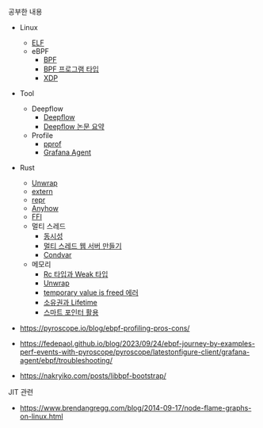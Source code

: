 

공부한 내용
- Linux
  - [ELF](https://github.com/rlaisqls/TIL/blob/main/OS/linux/ELF.md)
  - eBPF
    - [BPF](https://github.com/rlaisqls/TIL/blob/main/OS/linux/BPF/BPF.md)
    - [BPF 프로그램 타입](https://github.com/rlaisqls/TIL/blob/main/OS/linux/BPF/BPF%E2%80%85%ED%94%84%EB%A1%9C%EA%B7%B8%EB%9E%A8%E2%80%85%ED%83%80%EC%9E%85.md)
    - [XDP](https://github.com/rlaisqls/TIL/blob/main/OS/linux/BPF/XDP.md)
- Tool
  - Deepflow
    - [Deepflow](https://github.com/rlaisqls/TIL/blob/main/DevOps/Monitoring/DeepFlow.md)
    - [Deepflow 논문 요약](https://github.com/rlaisqls/TIL/blob/main/DevOps/Monitoring/DeepFlow%E2%80%85%EB%85%BC%EB%AC%B8%E2%80%85%EC%9A%94%EC%95%BD.md)
  - Profile
    - [pprof](https://github.com/rlaisqls/TIL/blob/main/%EC%96%B8%EC%96%B4/Go/pprof.md)
    - [Grafana Agent](https://github.com/rlaisqls/TIL/blob/main/DevOps/Monitoring/grafana/Granafa%E2%80%85agent.md)
- Rust
  - [Unwrap](https://github.com/rlaisqls/TIL/blob/main/%EC%BD%94%EB%93%9C/%EC%96%B8%EC%96%B4/Rust/%EB%A9%94%EB%AA%A8%EB%A6%AC%20%EC%B0%B8%EC%A1%B0/Unwrap.md)
  - [extern](https://github.com/rlaisqls/TIL/blob/main/%EC%BD%94%EB%93%9C/%EC%96%B8%EC%96%B4/Rust/extern.md)
  - [repr](https://github.com/rlaisqls/TIL/blob/main/%EC%BD%94%EB%93%9C/%EC%96%B8%EC%96%B4/Rust/repr.md)
  - [Anyhow](https://github.com/rlaisqls/TIL/blob/main/%EC%BD%94%EB%93%9C/%EC%96%B8%EC%96%B4/Rust/%EC%98%88%EC%99%B8%EC%B2%98%EB%A6%AC/Anyhow.md)
  - [FFI](https://github.com/rlaisqls/TIL/blob/main/%EC%96%B8%EC%96%B4/Rust/ffi/FFI.md)
  - 멀티 스레드
    - [동시성](https://github.com/rlaisqls/TIL/blob/main/%EC%96%B8%EC%96%B4/Rust/%EC%8A%A4%EB%A0%88%EB%93%9C/%EB%8F%99%EC%8B%9C%EC%84%B1.md)
    - [멀티 스레드 웹 서버 만들기](https://github.com/rlaisqls/TIL/blob/main/%EC%96%B8%EC%96%B4/Rust/%EC%8A%A4%EB%A0%88%EB%93%9C/%EB%A9%80%ED%8B%B0%E2%80%85%EC%8A%A4%EB%A0%88%EB%93%9C%E2%80%85%EC%9B%B9%E2%80%85%EC%84%9C%EB%B2%84%E2%80%85%EB%A7%8C%EB%93%A4%EA%B8%B0.md)
    - [Condvar](https://github.com/rlaisqls/TIL/blob/main/%EC%96%B8%EC%96%B4/Rust/%EC%8A%A4%EB%A0%88%EB%93%9C/Condvar.md)
  - 메모리
    - [Rc 타입과 Weak 타입](https://github.com/rlaisqls/TIL/blob/main/%EC%96%B8%EC%96%B4/Rust/%EB%A9%94%EB%AA%A8%EB%A6%AC%20%EC%B0%B8%EC%A1%B0/Rc%E2%80%85%ED%83%80%EC%9E%85%EA%B3%BC%E2%80%85Weak%E2%80%85%ED%83%80%EC%9E%85.md)
    - [Unwrap](https://github.com/rlaisqls/TIL/blob/main/%EC%96%B8%EC%96%B4/Rust/%EB%A9%94%EB%AA%A8%EB%A6%AC%20%EC%B0%B8%EC%A1%B0/Rc%E2%80%5%ED%83%80%EC%9E%85%EA%B3%BC%E2%80%85Weak%E2%80%85%ED%83%80%EC%9E%85.md)
    - [temporary value is freed 에러](https://github.com/rlaisqls/TIL/blob/main/%EC%96%B8%EC%96%B4/Rust/%EB%A9%94%EB%AA%A8%EB%A6%AC%20%EC%B0%B8%EC%A1%B0/temporary%20value%20is%20freed%20%EC%97%90%EB%9F%AC.md)
    - [소유권과 Lifetime](https://github.com/rlaisqls/TIL/blob/main/%EC%96%B8%EC%96%B4/Rust/%EB%A9%94%EB%AA%A8%EB%A6%AC%20%EC%B0%B8%EC%A1%B0/%EC%86%8C%EC%9C%A0%EA%B6%8C%EA%B3%BC%E2%80%85Lifetime.md)
    - [스마트 포인터 활용](https://github.com/rlaisqls/TIL/blob/main/%EC%96%B8%EC%96%B4/Rust/%EB%A9%94%EB%AA%A8%EB%A6%AC%20%EC%B0%B8%EC%A1%B0/%EC%8A%A4%EB%A7%88%ED%8A%B8%E2%80%85%ED%8F%AC%EC%9D%B8%ED%84%B0%E2%80%85%ED%99%9C%EC%9A%A9.md)

- https://pyroscope.io/blog/ebpf-profiling-pros-cons/
- https://fedepaol.github.io/blog/2023/09/24/ebpf-journey-by-examples-perf-events-with-pyroscope/pyroscope/latestonfigure-client/grafana-agent/ebpf/troubleshooting/
- https://nakryiko.com/posts/libbpf-bootstrap/

JIT 관련
- https://www.brendangregg.com/blog/2014-09-17/node-flame-graphs-on-linux.html